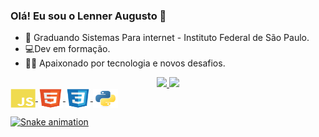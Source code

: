 ### Olá! Eu sou o Lenner Augusto 👋

- 📘 Graduando Sistemas Para internet - Instituto Federal de São Paulo.
- 💻Dev em formação.
- 👨‍💻 Apaixonado por tecnologia e novos desafios.

<div align="center">
  <a href="https://github.com/rafaballerini">
  <img height="180em" src="https://github-readme-stats.vercel.app/api?username=LennerAugusto&show_icons=true&theme=dracula&include_all_commits=true&count_private=true"/>
  <img height="180em" src="https://github-readme-stats.vercel.app/api/top-langs/?username=LennerAugusto&layout=compact&langs_count=7&theme=dracula"/>
</div>
  
  <div style="display: inline_block">
      <img align="center" alt="Rafa-Js" height="30" width="40" src="https://raw.githubusercontent.com/devicons/devicon/master/icons/javascript/javascript-plain.svg">
      <img align="center" alt="Rafa-HTML" height="30" width="40" src="https://raw.githubusercontent.com/devicons/devicon/master/icons/html5/html5-original.svg">
      <img align="center" alt="Rafa-CSS" height="30" width="40" src="https://raw.githubusercontent.com/devicons/devicon/master/icons/css3/css3-original.svg">
      <img align="center" alt="Rafa-Python" height="30" width="40" src="https://raw.githubusercontent.com/devicons/devicon/master/icons/python/python-original.svg">
 </div>
  
  ![Snake animation](https://github.com/LennerAugusto/LennerAugusto/blob/output/github-contribution-grid-snake.svg)
